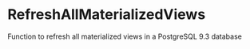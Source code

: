 RefreshAllMaterializedViews
===========================

Function to refresh all materialized views in a PostgreSQL 9.3 database
